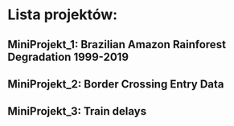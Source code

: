 # Lista projektów:
## MiniProjekt_1: Brazilian Amazon Rainforest Degradation 1999-2019
## MiniProjekt_2: Border Crossing Entry Data
## MiniProjekt_3: Train delays